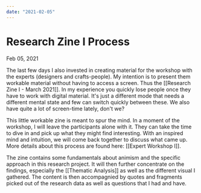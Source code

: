 ```yaml
---
date: "2021-02-05"
---
```

# Research Zine I Process
Feb 05, 2021

The last few days I also invested in creating material for the workshop with the experts (designers and crafts-people). My intention is to present them workable material without having to access a screen. Thus the [[Research Zine I - March 2021]]. In my experience you quickly lose people once they have to work with digital material. It's just a different mode that needs a different mental state and few can switch quickly between these. We also have quite a lot of screen-time lately, don't we? 

This little workable zine is meant to spur the mind. In a moment of the workshop, I will leave the participants alone with it. They can take the time to dive in and pick up what they might find interesting. With an inspired mind and intuition, we will come back together to discuss what came up. More details about this process are found here: [[Expert Workshop I]]. 

The zine contains some fundamentals about animism and the specific approach in this research project. It will then further concentrate on the findings, especially the [[Thematic Analysis]] as well as the different visual I gathered. The content is then accompagnied by quotes and fragments picked out of the research data as well as questions that I had and have.